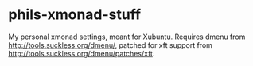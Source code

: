 # phils-xmonad-stuff
My personal xmonad settings, meant for Xubuntu.
Requires dmenu from http://tools.suckless.org/dmenu/, patched for xft support from http://tools.suckless.org/dmenu/patches/xft.
